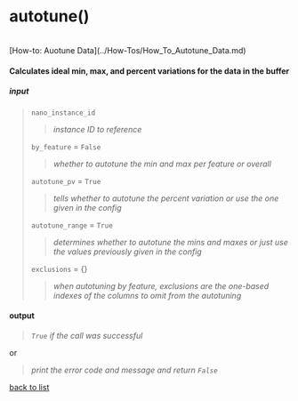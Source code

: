 # **autotune()**
<br/>
[How-to: Auotune Data](../How-Tos/How_To_Autotune_Data.md)

#### Calculates ideal min, max, and percent variations for the data in the buffer
##### input
>`nano_instance_id`
>>*instance ID to reference*
>
>`by_feature` = `False`
>>*whether to autotune the min and max per feature or overall*
>
>`autotune_pv` = `True`
>>*tells whether to autotune the percent variation or use the one given in the config*
>
>`autotune_range` = `True`
>>*determines whether to autotune the mins and maxes or just use the values previously given in the config*
>
>`exclusions` = {}
>>*when autotuning by feature, exclusions are the one-based indexes of the columns to omit from the autotuning*

#### output
>*`True` if the call was successful*

or
>*print the error code and message and return `False`*

[back to list](../Index.md)
